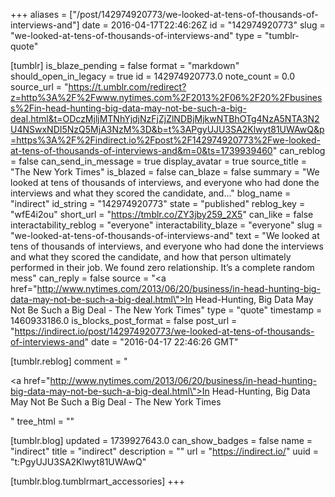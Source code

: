 +++
aliases = ["/post/142974920773/we-looked-at-tens-of-thousands-of-interviews-and"]
date = 2016-04-17T22:46:26Z
id = "142974920773"
slug = "we-looked-at-tens-of-thousands-of-interviews-and"
type = "tumblr-quote"

[tumblr]
is_blaze_pending = false
format = "markdown"
should_open_in_legacy = true
id = 142974920773.0
note_count = 0.0
source_url = "https://t.umblr.com/redirect?z=http%3A%2F%2Fwww.nytimes.com%2F2013%2F06%2F20%2Fbusiness%2Fin-head-hunting-big-data-may-not-be-such-a-big-deal.html&t=ODczMjljMTNhYjdjNzFjZjZlNDBjMjkwNTBhOTg4NzA5NTA3N2U4NSwxNDI5NzQ5MjA3NzM%3D&b=t%3APgyUJU3SA2Klwyt81UWAwQ&p=https%3A%2F%2Findirect.io%2Fpost%2F142974920773%2Fwe-looked-at-tens-of-thousands-of-interviews-and&m=0&ts=1739939460"
can_reblog = false
can_send_in_message = true
display_avatar = true
source_title = "The New York Times"
is_blazed = false
can_blaze = false
summary = "We looked at tens of thousands of interviews, and everyone who had done the interviews and what they scored the candidate, and..."
blog_name = "indirect"
id_string = "142974920773"
state = "published"
reblog_key = "wfE4i2ou"
short_url = "https://tmblr.co/ZY3jby259_2X5"
can_like = false
interactability_reblog = "everyone"
interactability_blaze = "everyone"
slug = "we-looked-at-tens-of-thousands-of-interviews-and"
text = "We looked at tens of thousands of interviews, and everyone who had done the interviews and what they scored the candidate, and how that person ultimately performed in their job. We found zero relationship. It’s a complete random mess"
can_reply = false
source = "<a href=\"http://www.nytimes.com/2013/06/20/business/in-head-hunting-big-data-may-not-be-such-a-big-deal.html\">In Head-Hunting, Big Data May Not Be Such a Big Deal - The New York Times</a>"
type = "quote"
timestamp = 1460933186.0
is_blocks_post_format = false
post_url = "https://indirect.io/post/142974920773/we-looked-at-tens-of-thousands-of-interviews-and"
date = "2016-04-17 22:46:26 GMT"

[tumblr.reblog]
comment = "<p><a href=\"http://www.nytimes.com/2013/06/20/business/in-head-hunting-big-data-may-not-be-such-a-big-deal.html\">In Head-Hunting, Big Data May Not Be Such a Big Deal - The New York Times</a></p>"
tree_html = ""

[tumblr.blog]
updated = 1739927643.0
can_show_badges = false
name = "indirect"
title = "indirect"
description = ""
url = "https://indirect.io/"
uuid = "t:PgyUJU3SA2Klwyt81UWAwQ"

[tumblr.blog.tumblrmart_accessories]
+++
